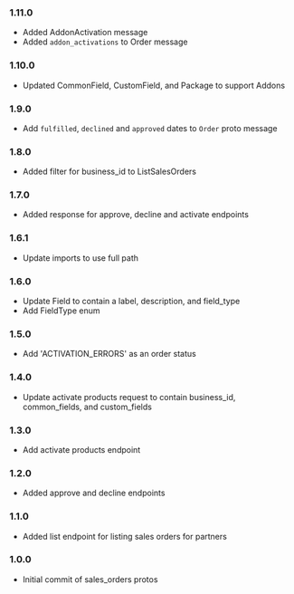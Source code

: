 ### 1.11.0
- Added AddonActivation message
- Added `addon_activations` to Order message

### 1.10.0
- Updated CommonField, CustomField, and Package to support Addons

### 1.9.0
- Add `fulfilled`, `declined` and `approved` dates to `Order` proto message

### 1.8.0
- Added filter for business_id to ListSalesOrders

### 1.7.0
- Added response for approve, decline and activate endpoints

### 1.6.1
- Update imports to use full path

### 1.6.0
- Update Field to contain a label, description, and field_type
- Add FieldType enum

### 1.5.0
- Add 'ACTIVATION_ERRORS' as an order status

### 1.4.0
- Update activate products request to contain business_id, common_fields, and custom_fields

### 1.3.0
- Add activate products endpoint

### 1.2.0
- Added approve and decline endpoints

### 1.1.0
- Added list endpoint for listing sales orders for partners

### 1.0.0
- Initial commit of sales_orders protos
